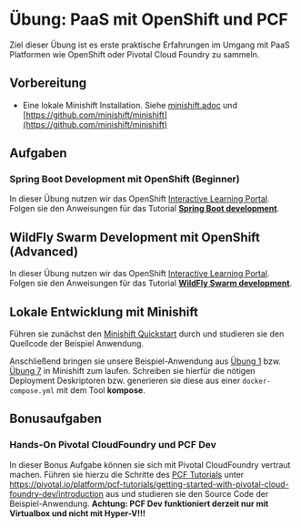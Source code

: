 # Übung: PaaS mit OpenShift und PCF

Ziel dieser Übung ist es erste praktische Erfahrungen im Umgang mit PaaS Platformen
wie OpenShift oder Pivotal Cloud Foundry zu sammeln.

## Vorbereitung

* Eine lokale Minishift Installation. Siehe [minishift.adoc](minishift.adoc) und [https://github.com/minishift/minishift](https://github.com/minishift/minishift)

## Aufgaben

### Spring Boot Development mit OpenShift (Beginner)

In dieser Übung nutzen wir das OpenShift [Interactive Learning Portal](https://learn.openshift.com/middleware/). Folgen sie den Anweisungen für das Tutorial **[Spring Boot development](https://learn.openshift.com/middleware/rhoar-getting-started-spring/)**.

## WildFly Swarm Development mit OpenShift (Advanced)

In dieser Übung nutzen wir das OpenShift [Interactive Learning Portal](https://learn.openshift.com/middleware/). Folgen sie den Anweisungen für das Tutorial **[WildFly Swarm development](https://learn.openshift.com/middleware/rhoar-getting-started-wfswarm/)**.

## Lokale Entwicklung mit Minishift

Führen sie zunächst den [Minishift Quickstart](https://docs.openshift.org/latest/minishift/getting-started/quickstart.html) durch und studieren sie den Quellcode der Beispiel Anwendung.

Anschließend bringen sie unsere Beispiel-Anwendung aus [Übung 1](../../01-kommunikation/uebung/) bzw. [Übung 7](../../07-orchestrierung/uebung/)  in Minishift zum laufen. Schreiben sie hierfür die nötigen Deployment Deskriptoren bzw. generieren sie diese aus einer `docker-compose.yml` mit dem Tool **kompose**.

## Bonusaufgaben

### Hands-On Pivotal CloudFoundry und PCF Dev

In dieser Bonus Aufgabe können sie sich mit Pivotal CloudFoundry vertraut machen. Führen sie hierzu die Schritte des [PCF Tutorials](
https://pivotal.io/platform/pcf-tutorials/getting-started-with-pivotal-cloud-foundry-dev/introduction) unter https://pivotal.io/platform/pcf-tutorials/getting-started-with-pivotal-cloud-foundry-dev/introduction aus und studieren sie den Source Code der Beispiel-Anwendung.
**Achtung: PCF Dev funktioniert derzeit nur mit Virtualbox und nicht mit Hyper-V!!!**
